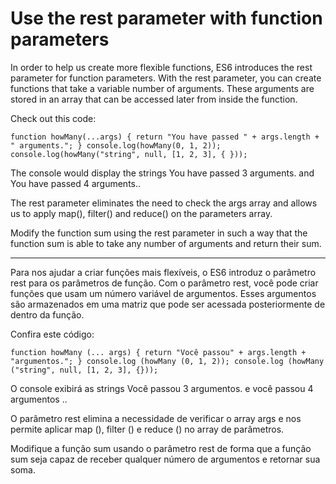 # Use the rest parameter with function parameters

In order to help us create more flexible functions, ES6 introduces the rest parameter for function parameters. With the rest parameter, you can create functions that take a variable number of arguments. These arguments are stored in an array that can be accessed later from inside the function.

Check out this code:

`function howMany(...args) {
  return "You have passed " + args.length + " arguments.";
}
console.log(howMany(0, 1, 2));
console.log(howMany("string", null, [1, 2, 3], { }));`

The console would display the strings You have passed 3 arguments. and You have passed 4 arguments..

The rest parameter eliminates the need to check the args array and allows us to apply map(), filter() and reduce() on the parameters array.

Modify the function sum using the rest parameter in such a way that the function sum is able to take any number of arguments and return their sum.

---

Para nos ajudar a criar funções mais flexíveis, o ES6 introduz o parâmetro rest para os parâmetros de função. Com o parâmetro rest, você pode criar funções que usam um número variável de argumentos. Esses argumentos são armazenados em uma matriz que pode ser acessada posteriormente de dentro da função.

Confira este código:

`function howMany (... args) {
   return "Você passou" + args.length + "argumentos.";
}
console.log (howMany (0, 1, 2));
console.log (howMany ("string", null, [1, 2, 3], {})); `

O console exibirá as strings Você passou 3 argumentos. e você passou 4 argumentos ..

O parâmetro rest elimina a necessidade de verificar o array args e nos permite aplicar map (), filter () e reduce () no array de parâmetros.

Modifique a função sum usando o parâmetro rest de forma que a função sum seja capaz de receber qualquer número de argumentos e retornar sua soma.